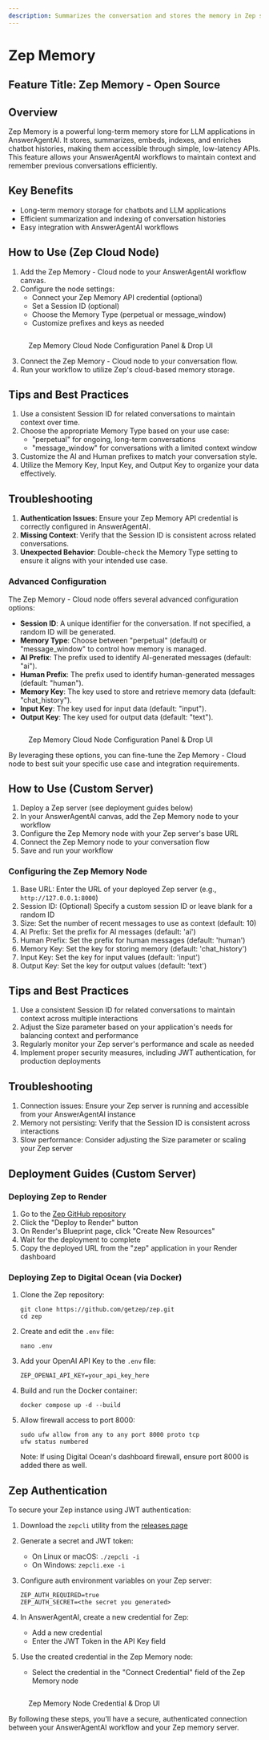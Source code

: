 ```yaml
---
description: Summarizes the conversation and stores the memory in Zep server
---
```


# Zep Memory

## Feature Title: Zep Memory - Open Source

## Overview

Zep Memory is a powerful long-term memory store for LLM applications in AnswerAgentAI. It stores, summarizes, embeds, indexes, and enriches chatbot histories, making them accessible through simple, low-latency APIs. This feature allows your AnswerAgentAI workflows to maintain context and remember previous conversations efficiently.

## Key Benefits

-   Long-term memory storage for chatbots and LLM applications
-   Efficient summarization and indexing of conversation histories
-   Easy integration with AnswerAgentAI workflows

## How to Use (Zep Cloud Node)

1. Add the Zep Memory - Cloud node to your AnswerAgentAI workflow canvas.
2. Configure the node settings:
    - Connect your Zep Memory API credential (optional)
    - Set a Session ID (optional)
    - Choose the Memory Type (perpetual or message_window)
    - Customize prefixes and keys as needed

<!-- TODO: Add a screenshot of the Zep Memory - Cloud node configuration panel -->
<figure><img src="/.gitbook/assets/screenshots/zepmemory.png" alt="" /><figcaption><p> Zep Memory Cloud Node Configuration Panel &#x26; Drop UI</p></figcaption></figure>

3. Connect the Zep Memory - Cloud node to your conversation flow.
4. Run your workflow to utilize Zep's cloud-based memory storage.

## Tips and Best Practices

1. Use a consistent Session ID for related conversations to maintain context over time.
2. Choose the appropriate Memory Type based on your use case:
    - "perpetual" for ongoing, long-term conversations
    - "message_window" for conversations with a limited context window
3. Customize the AI and Human prefixes to match your conversation style.
4. Utilize the Memory Key, Input Key, and Output Key to organize your data effectively.

## Troubleshooting

1. **Authentication Issues**: Ensure your Zep Memory API credential is correctly configured in AnswerAgentAI.
2. **Missing Context**: Verify that the Session ID is consistent across related conversations.
3. **Unexpected Behavior**: Double-check the Memory Type setting to ensure it aligns with your intended use case.

### Advanced Configuration

The Zep Memory - Cloud node offers several advanced configuration options:

-   **Session ID**: A unique identifier for the conversation. If not specified, a random ID will be generated.
-   **Memory Type**: Choose between "perpetual" (default) or "message_window" to control how memory is managed.
-   **AI Prefix**: The prefix used to identify AI-generated messages (default: "ai").
-   **Human Prefix**: The prefix used to identify human-generated messages (default: "human").
-   **Memory Key**: The key used to store and retrieve memory data (default: "chat_history").
-   **Input Key**: The key used for input data (default: "input").
-   **Output Key**: The key used for output data (default: "text").

<!-- TODO: Add a screenshot highlighting the advanced configuration options -->
<figure><img src="/.gitbook/assets/screenshots/zepmemoryadvanced.png" alt="" /><figcaption><p> Zep Memory Cloud Node Configuration Panel &#x26; Drop UI</p></figcaption></figure>

By leveraging these options, you can fine-tune the Zep Memory - Cloud node to best suit your specific use case and integration requirements.

## How to Use (Custom Server)

1. Deploy a Zep server (see deployment guides below)
2. In your AnswerAgentAI canvas, add the Zep Memory node to your workflow
3. Configure the Zep Memory node with your Zep server's base URL
4. Connect the Zep Memory node to your conversation flow
5. Save and run your workflow

### Configuring the Zep Memory Node

1. Base URL: Enter the URL of your deployed Zep server (e.g., `http://127.0.0.1:8000`)
2. Session ID: (Optional) Specify a custom session ID or leave blank for a random ID
3. Size: Set the number of recent messages to use as context (default: 10)
4. AI Prefix: Set the prefix for AI messages (default: 'ai')
5. Human Prefix: Set the prefix for human messages (default: 'human')
6. Memory Key: Set the key for storing memory (default: 'chat_history')
7. Input Key: Set the key for input values (default: 'input')
8. Output Key: Set the key for output values (default: 'text')

## Tips and Best Practices

1. Use a consistent Session ID for related conversations to maintain context across multiple interactions
2. Adjust the Size parameter based on your application's needs for balancing context and performance
3. Regularly monitor your Zep server's performance and scale as needed
4. Implement proper security measures, including JWT authentication, for production deployments

## Troubleshooting

1. Connection issues: Ensure your Zep server is running and accessible from your AnswerAgentAI instance
2. Memory not persisting: Verify that the Session ID is consistent across interactions
3. Slow performance: Consider adjusting the Size parameter or scaling your Zep server

## Deployment Guides (Custom Server)

### Deploying Zep to Render

1. Go to the [Zep GitHub repository](https://github.com/getzep/zep#quick-start)
2. Click the "Deploy to Render" button
3. On Render's Blueprint page, click "Create New Resources"
4. Wait for the deployment to complete
5. Copy the deployed URL from the "zep" application in your Render dashboard

<!-- TODO: Screenshot of Render dashboard showing the deployed Zep application -->

### Deploying Zep to Digital Ocean (via Docker)

1. Clone the Zep repository:

    ```
    git clone https://github.com/getzep/zep.git
    cd zep
    ```

2. Create and edit the `.env` file:

    ```
    nano .env
    ```

3. Add your OpenAI API Key to the `.env` file:

    ```
    ZEP_OPENAI_API_KEY=your_api_key_here
    ```

4. Build and run the Docker container:

    ```
    docker compose up -d --build
    ```

5. Allow firewall access to port 8000:

    ```
    sudo ufw allow from any to any port 8000 proto tcp
    ufw status numbered
    ```

    Note: If using Digital Ocean's dashboard firewall, ensure port 8000 is added there as well.

## Zep Authentication

To secure your Zep instance using JWT authentication:

1. Download the `zepcli` utility from the [releases page](https://github.com/getzep/zepcli/releases)

2. Generate a secret and JWT token:

    - On Linux or macOS: `./zepcli -i`
    - On Windows: `zepcli.exe -i`

3. Configure auth environment variables on your Zep server:

    ```
    ZEP_AUTH_REQUIRED=true
    ZEP_AUTH_SECRET=<the secret you generated>
    ```

4. In AnswerAgentAI, create a new credential for Zep:

    - Add a new credential
    - Enter the JWT Token in the API Key field

5. Use the created credential in the Zep Memory node:
    - Select the credential in the "Connect Credential" field of the Zep Memory node

<!-- TODO: Screenshot of the Zep Memory node configuration with the credential selected -->
<figure><img src="/.gitbook/assets/screenshots/zepmemoryapi.png" alt="" /><figcaption><p> Zep Memory Node Credential &#x26; Drop UI</p></figcaption></figure>

By following these steps, you'll have a secure, authenticated connection between your AnswerAgentAI workflow and your Zep memory server.
